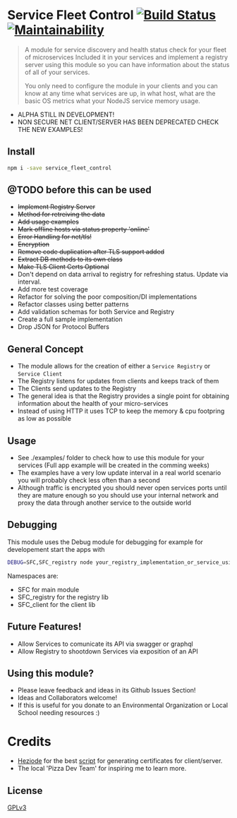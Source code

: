 # Service Fleet Control [![Build Status](https://travis-ci.org/pablitovicente/service_fleet_control.svg?branch=master)](https://travis-ci.org/pablitovicente/service_fleet_control) [![Maintainability](https://api.codeclimate.com/v1/badges/a2110cffbdb6fa57caaf/maintainability)](https://codeclimate.com/github/pablitovicente/service_fleet_control/maintainability)



> A module for service discovery and health status check for your fleet of microservices
> Included it in your services and implement a registry server using this module so you can 
> have information about the status of all of your services.
>
> You only need to configure the module in your clients and you can know at any time what
> services are up, in what host, what are the basic OS metrics what your NodeJS service 
> memory usage.

* ALPHA STILL IN DEVELOPMENT! 
* NON SECURE NET CLIENT/SERVER HAS BEEN DEPRECATED CHECK THE NEW EXAMPLES!


## Install

```bash
npm i -save service_fleet_control
```

## @TODO before this can be used
* ~~Implement Registry Server~~
* ~~Method for retreiving the data~~
* ~~Add usage examples~~
* ~~Mark offline hosts  via status property 'online'~~
* ~~Error Handling for net/tls!~~
* ~~Encryption~~
* ~~Remove code duplication after TLS support added~~
* ~~Extract DB methods to its own class~~
* ~~Make TLS Client Certs Optional~~
* Don't depend on data arrival to registry for refreshing status. Update via interval.
* Add more test coverage
* Refactor for solving the poor composition/DI implementations
* Refactor classes using better patterns
* Add validation schemas for both Service and Registry
* Create a full sample implementation
* Drop JSON for Protocol Buffers


## General Concept

* The module allows for the creation of either a `Service Registry` or `Service Client`
* The Registry listens for updates from clients and keeps track of them
* The Clients send updates to the Registry
* The general idea is that the Registry provides a single point for obtaining information about the health of your micro-services
* Instead of using HTTP it uses TCP to keep the memory & cpu footpring as low as possible

## Usage

* See ./examples/ folder to check how to use this module for your services (Full app example will be created in the comming weeks)
* The examples have a very low update interval in a real world scenario you will probably check less often than a second
* Although traffic is encrypted you should never open services ports until they are mature enough so you should use your internal network and proxy the data through another service to the outside world

## Debugging
This module uses the Debug module for debugging for example for developement start the apps with

```bash
DEBUG=SFC,SFC_registry node your_registry_implementation_or_service_using_the_module.js
```

Namespaces are:
* SFC for main module
* SFC_registry for the registry lib
* SFC_client for the client lib

## Future Features!
* Allow Services to comunicate its API via swagger or graphql
* Allow Registry to shootdown Services via exposition of an API

## Using this module? 
* Please leave feedback and ideas in its Github Issues Section!
* Ideas and Collaborators welcome!
* If this is useful for you donate to an Environmental Organization or Local School needing resources :)

# Credits
* [Heziode](https://github.com/Heziode) for the best [script](https://github.com/Heziode/Simple-TLS-Client-Server-with-Node.js/blob/master/genkey.sh) for generating certificates for client/server.
* The local 'Pizza Dev Team' for inspiring me to learn more.

## License

[GPLv3](https://www.gnu.org/licenses/gpl-3.0.en.html)

[npm-image]: https://img.shields.io/npm/v/live-xxx.svg
[npm-url]: https://www.npmjs.com/package/kaos_control
